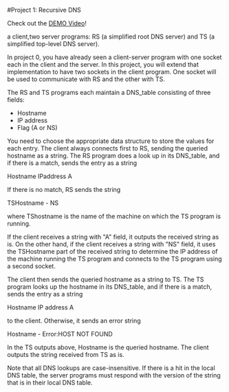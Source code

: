 #Project 1: Recursive DNS

Check out the <a href="https://drive.google.com/file/d/1FgXRNk2FwZPEs1DyBt41Hq__ftDH0u27/view?usp=sharing" target="_blank">DEMO Video</a>!
 



a client,two server programs: RS (a simplified root DNS server) and TS (a simplified top-level DNS server).

In project 0, you have already seen a client-server program with one socket each
in the client and the server. In this project, you will extend that
implementation to have two sockets in the client program. One socket will
be used to communicate with RS and the other with TS.

The RS and TS programs each maintain a DNS_table consisting of three fields:

- Hostname
- IP address
- Flag (A or NS)

You need to choose the appropriate data structure to store the values for each
entry. The client always connects first to RS, sending the queried hostname as a
string. The RS program does a look up in its DNS_table, and if there is a match,
sends the entry as a string

Hostname IPaddress A

If there is no match, RS sends the string

TSHostname - NS

where TShostname is the name of the machine on which the TS program is running.

If the client receives a string with "A" field, it outputs the received string
as is. On the other hand, if the client receives a string with "NS" field, it
uses the TSHostname part of the received string to determine the IP address of
the machine running the TS program and connects to the TS program using a second
socket.

The client then sends the queried hostname as a string to TS. The TS program
looks up the hostname in its DNS_table, and if there is a match, sends the entry
as a string

Hostname IP address A

to the client. Otherwise, it sends an error string

Hostname - Error:HOST NOT FOUND

In the TS outputs above, Hostname is the queried hostname. The client outputs
the string received from TS as is.

Note that all DNS lookups are case-insensitive. If there is a hit in the local
DNS table, the server programs must respond with the version of the string that
is in their local DNS table.
